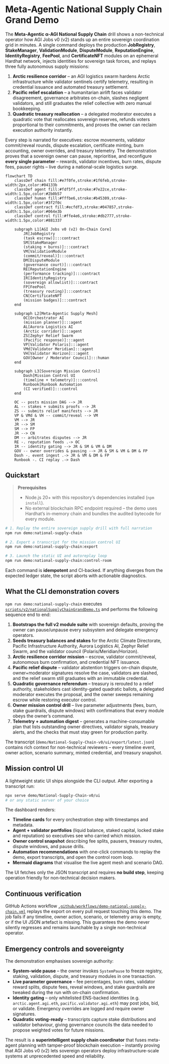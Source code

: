 # Meta-Agentic National Supply Chain Grand Demo

The **Meta-Agentic α-AGI National Supply Chain** drill shows a non-technical
operator how AGI Jobs v0 (v2) stands up an entire sovereign coordination grid in
minutes. A single command deploys the production **JobRegistry**,
**StakeManager**, **ValidationModule**, **DisputeModule**, **ReputationEngine**,
**IdentityRegistry**, **FeePool**, and **CertificateNFT** modules on an
ephemeral Hardhat network, injects identities for sovereign task forces, and
replays three fully autonomous supply missions:

1. **Arctic resilience corridor** – an AGI logistics swarm hardens Arctic
   infrastructure while validator sentinels certify telemetry, resulting in
   credential issuance and automated treasury settlement.
2. **Pacific relief escalation** – a humanitarian airlift faces validator
   disagreement, governance arbitrates on-chain, slashes negligent validators,
   and still graduates the relief collective with zero manual bookkeeping.
3. **Quadratic treasury reallocation** – a delegated moderator executes a
   quadratic vote that reallocates sovereign reserves, refunds voters
   proportional to their commitments, and proves the owner can reclaim
   execution authority instantly.

Every step is narrated for executives: escrow movements, validator
commit/reveal rounds, dispute escalation, certificate minting, burn accounting,
owner overrides, and treasury telemetry. The demonstration proves that a
sovereign owner can pause, reprioritise, and reconfigure **every single
parameter** – rewards, validator incentives, burn rates, dispute fees, pauser
rights – live during a national-scale logistics surge.

```mermaid
flowchart TD
    classDef chain fill:#e7f0fe,stroke:#1f6feb,stroke-width:2px,color:#04133b
    classDef agent fill:#fdf5ff,stroke:#7e22ce,stroke-width:1.5px,color:#2b0b57
    classDef human fill:#fffbe6,stroke:#b45309,stroke-width:1.5px,color:#3f2f0c
    classDef contract fill:#ecfdf3,stroke:#047857,stroke-width:1.5px,color:#064e3b
    classDef control fill:#ffe4e6,stroke:#db2777,stroke-width:1.5px,color:#881337

    subgraph L1[AGI Jobs v0 (v2) On-Chain Core]
        JR[JobRegistry
        (task escrow)]:::contract
        SM[StakeManager
        (staking + burns)]:::contract
        VM[ValidationModule
        (commit/reveal)]:::contract
        DM[DisputeModule
        (governance court)]:::contract
        RE[ReputationEngine
        (performance tracking)]:::contract
        IR[IdentityRegistry
        (sovereign allowlist)]:::contract
        FP[FeePool
        (treasury routing)]:::contract
        CN[CertificateNFT
        (mission badges)]:::contract
    end

    subgraph L2[Meta-Agentic Supply Mesh]
        OC[Orchestrator AI
        (mission planner)]:::agent
        AL[Aurora Logistics AI
        (Arctic corridor)]:::agent
        ZS[Zephyr Relief Swarm
        (Pacific response)]:::agent
        VP[Validator Polaris]:::agent
        VMd[Validator Meridian]:::agent
        VH[Validator Horizon]:::agent
        GOV[Owner / Moderator Council]:::human
    end

    subgraph L3[Sovereign Mission Control]
        Dash[Mission Control UI
        (timeline + telemetry)]:::control
        Runbook[Runbook Automation
        (CI verified)]:::control
    end

    OC -- posts mission DAG --> JR
    AL -- stakes + submits proofs --> JR
    ZS -- submits relief manifests --> JR
    VP & VMd & VH -- commit/reveal --> VM
    VM --> JR
    JR --> SM
    SM --> FP
    JR --> CN
    DM -- arbitrates disputes --> JR
    RE -. reputation feeds .-> OC
    IR -- identity gating --> JR & SM & VM & DM
    GOV -- owner overrides & pausing --> JR & SM & VM & DM & FP
    Dash -. event ingest .-> JR & VM & DM & FP
    Runbook -. CI replay .-> Dash
```

## Quickstart

> **Prerequisites**
>
> - Node.js 20+ with this repository’s dependencies installed (`npm install`).
> - No external blockchain RPC endpoint required – the demo uses Hardhat’s
>   in-memory chain and bundles the audited bytecode for every module.

```bash
# 1. Replay the entire sovereign supply drill with full narration
npm run demo:national-supply-chain

# 2. Export a transcript for the mission control UI
npm run demo:national-supply-chain:export

# 3. Launch the static UI and autoreplay loop
npm run demo:national-supply-chain:control-room
```

Each command is **idempotent** and CI-backed. If anything diverges from the
expected ledger state, the script aborts with actionable diagnostics.

## What the CLI demonstration covers

`npm run demo:national-supply-chain` executes
[`scripts/v2/nationalSupplyChainGrandDemo.ts`](../../scripts/v2/nationalSupplyChainGrandDemo.ts)
and performs the following sequence end to end:

1. **Bootstraps the full v2 module suite** with sovereign defaults, proving the
   owner can pause/unpause every subsystem and delegate emergency operators.
2. **Seeds treasury balances and stakes** for the Arctic Climate Directorate,
   Pacific Infrastructure Authority, Aurora Logistics AI, Zephyr Relief Swarm,
   and the validator council (Polaris/Meridian/Horizon).
3. **Arctic resilience corridor mission** – escrow, validator commit/reveal,
   autonomous burn confirmation, and credential NFT issuance.
4. **Pacific relief dispute** – validator abstention triggers on-chain dispute,
   owner+moderator signatures resolve the case, validators are slashed, and the
   relief swarm still graduates with an immutable credential.
5. **Quadratic governance referendum** – treasury is rerouted to a relief
   authority, stakeholders cast identity-gated quadratic ballots, a delegated
   moderator executes the proposal, and the owner sweeps remaining escrow while
   restoring executor control.
6. **Owner mission control drill** – live parameter adjustments (fees, burn,
   stake guardrails, dispute windows) with confirmations that every module obeys
   the owner’s command.
7. **Telemetry + automation digest** – generates a machine-consumable plan that
   lists outstanding owner directives, validator signals, treasury alerts, and
   the checks that must stay green for production parity.

The transcript (`demo/National-Supply-Chain-v0/ui/export/latest.json`) contains
rich context for non-technical reviewers – every timeline event, owner action,
scenario summary, minted credential, and treasury snapshot.

## Mission control UI

A lightweight static UI ships alongside the CLI output. After exporting a
transcript run:

```bash
npx serve demo/National-Supply-Chain-v0/ui
# or any static server of your choice
```

The dashboard renders:

- **Timeline cards** for every orchestration step with timestamps and metadata.
- **Agent + validator portfolios** (liquid balance, staked capital, locked stake
  and reputation) so executives see who carried which mission.
- **Owner control snapshot** describing fee splits, pausers, treasury routes,
  dispute windows, and pause drills.
- **Automation recommendations** with one-click commands to replay the demo,
  export transcripts, and open the control room loop.
- **Mermaid diagrams** that visualise the live agent mesh and scenario DAG.

The UI fetches only the JSON transcript and requires **no build step**, keeping
operation friendly for non-technical decision makers.

## Continuous verification

GitHub Actions workflow
[`.github/workflows/demo-national-supply-chain.yml`](../../.github/workflows/demo-national-supply-chain.yml)
replays the export on every pull request touching this demo. The job fails if
any timeline, owner action, scenario, or telemetry array is empty, or if the UI
JSON artefact is missing. This guarantees the demo never silently regresses and
remains launchable by a single non-technical operator.

## Emergency controls and sovereignty

The demonstration emphasises sovereign authority:

- **System-wide pause** – the owner invokes `SystemPause` to freeze registry,
  staking, validation, dispute, and treasury modules in one transaction.
- **Live parameter governance** – fee percentages, burn rates, validator reward
  splits, dispute fees, reveal windows, and stake guardrails are tweaked during
  the run with on-chain confirmation.
- **Identity gating** – only whitelisted ENS-backed identities (e.g.
  `arctic.agent.agi.eth`, `pacific.validator.agi.eth`) may post jobs, bid, or
  validate. Emergency overrides are logged and require owner signatures.
- **Quadratic voting-ready** – transcripts capture stake distributions and
  validator behaviour, giving governance councils the data needed to propose
  weighted votes for future missions.

The result is a **superintelligent supply chain coordinator** that fuses
meta-agent planning with tamper-proof blockchain execution – instantly proving
that AGI Jobs v0 (v2) lets sovereign operators deploy infrastructure-scale
systems at unprecedented speed and reliability.
